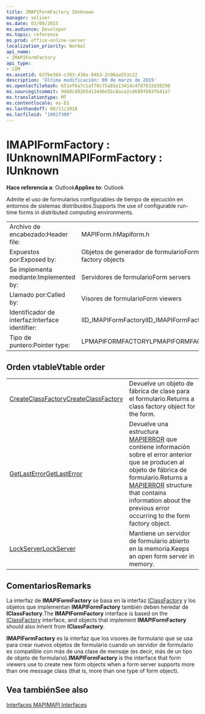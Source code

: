```yaml
---
title: IMAPIFormFactory IUnknown
manager: soliver
ms.date: 03/09/2015
ms.audience: Developer
ms.topic: reference
ms.prod: office-online-server
localization_priority: Normal
api_name:
- IMAPIFormFactory
api_type:
- COM
ms.assetid: 637be364-c393-430a-84b3-2c96aa553c22
description: 'Última modificación: 09 de marzo de 2015'
ms.openlocfilehash: 651ef6a7c1af70c75a85e13414c4fd7632d30290
ms.sourcegitcommit: 9d60cd82b5413446e5bc8ace2cd689f683fb41a7
ms.translationtype: MT
ms.contentlocale: es-ES
ms.lasthandoff: 06/11/2018
ms.locfileid: "19817300"
---
```

# <a name="imapiformfactory--iunknown"></a><span data-ttu-id="d72f2-103">IMAPIFormFactory : IUnknown</span><span class="sxs-lookup"><span data-stu-id="d72f2-103">IMAPIFormFactory : IUnknown</span></span>

  
  
<span data-ttu-id="d72f2-104">**Hace referencia a**: Outlook</span><span class="sxs-lookup"><span data-stu-id="d72f2-104">**Applies to**: Outlook</span></span> 
  
<span data-ttu-id="d72f2-105">Admite el uso de formularios configurables de tiempo de ejecución en entornos de sistemas distribuidos.</span><span class="sxs-lookup"><span data-stu-id="d72f2-105">Supports the use of configurable run-time forms in distributed computing environments.</span></span> 
  
|||
|:-----|:-----|
|<span data-ttu-id="d72f2-106">Archivo de encabezado:</span><span class="sxs-lookup"><span data-stu-id="d72f2-106">Header file:</span></span>  <br/> |<span data-ttu-id="d72f2-107">MAPIForm.h</span><span class="sxs-lookup"><span data-stu-id="d72f2-107">Mapiform.h</span></span>  <br/> |
|<span data-ttu-id="d72f2-108">Expuestos por:</span><span class="sxs-lookup"><span data-stu-id="d72f2-108">Exposed by:</span></span>  <br/> |<span data-ttu-id="d72f2-109">Objetos de generador de formulario</span><span class="sxs-lookup"><span data-stu-id="d72f2-109">Form factory objects</span></span>  <br/> |
|<span data-ttu-id="d72f2-110">Se implementa mediante:</span><span class="sxs-lookup"><span data-stu-id="d72f2-110">Implemented by:</span></span>  <br/> |<span data-ttu-id="d72f2-111">Servidores de formulario</span><span class="sxs-lookup"><span data-stu-id="d72f2-111">Form servers</span></span>  <br/> |
|<span data-ttu-id="d72f2-112">Llamado por:</span><span class="sxs-lookup"><span data-stu-id="d72f2-112">Called by:</span></span>  <br/> |<span data-ttu-id="d72f2-113">Visores de formulario</span><span class="sxs-lookup"><span data-stu-id="d72f2-113">Form viewers</span></span>  <br/> |
|<span data-ttu-id="d72f2-114">Identificador de interfaz:</span><span class="sxs-lookup"><span data-stu-id="d72f2-114">Interface identifier:</span></span>  <br/> |<span data-ttu-id="d72f2-115">IID_IMAPIFormFactory</span><span class="sxs-lookup"><span data-stu-id="d72f2-115">IID_IMAPIFormFactory</span></span>  <br/> |
|<span data-ttu-id="d72f2-116">Tipo de puntero:</span><span class="sxs-lookup"><span data-stu-id="d72f2-116">Pointer type:</span></span>  <br/> |<span data-ttu-id="d72f2-117">LPMAPIFORMFACTORY</span><span class="sxs-lookup"><span data-stu-id="d72f2-117">LPMAPIFORMFACTORY</span></span>  <br/> |
   
## <a name="vtable-order"></a><span data-ttu-id="d72f2-118">Orden vtable</span><span class="sxs-lookup"><span data-stu-id="d72f2-118">Vtable order</span></span>

|||
|:-----|:-----|
|[<span data-ttu-id="d72f2-119">CreateClassFactory</span><span class="sxs-lookup"><span data-stu-id="d72f2-119">CreateClassFactory</span></span>](imapiformfactory-createclassfactory.md) <br/> |<span data-ttu-id="d72f2-120">Devuelve un objeto de fábrica de clase para el formulario.</span><span class="sxs-lookup"><span data-stu-id="d72f2-120">Returns a class factory object for the form.</span></span>  <br/> |
|[<span data-ttu-id="d72f2-121">GetLastError</span><span class="sxs-lookup"><span data-stu-id="d72f2-121">GetLastError</span></span>](imapiformfactory-getlasterror.md) <br/> |<span data-ttu-id="d72f2-122">Devuelve una estructura [MAPIERROR](mapierror.md) que contiene información sobre el error anterior que se producen al objeto de fábrica de formulario.</span><span class="sxs-lookup"><span data-stu-id="d72f2-122">Returns a [MAPIERROR](mapierror.md) structure that contains information about the previous error occurring to the form factory object.</span></span>  <br/> |
|[<span data-ttu-id="d72f2-123">LockServer</span><span class="sxs-lookup"><span data-stu-id="d72f2-123">LockServer</span></span>](imapiformfactory-lockserver.md) <br/> |<span data-ttu-id="d72f2-124">Mantiene un servidor de formulario abierto en la memoria.</span><span class="sxs-lookup"><span data-stu-id="d72f2-124">Keeps an open form server in memory.</span></span>  <br/> |
   
## <a name="remarks"></a><span data-ttu-id="d72f2-125">Comentarios</span><span class="sxs-lookup"><span data-stu-id="d72f2-125">Remarks</span></span>

<span data-ttu-id="d72f2-126">La interfaz de **IMAPIFormFactory** se basa en la interfaz [IClassFactory](http://msdn.microsoft.com/en-us/library/ms694364%28VS.85%29.aspx) y los objetos que implementan **IMAPIFormFactory** también deben heredar de **IClassFactory**.</span><span class="sxs-lookup"><span data-stu-id="d72f2-126">The **IMAPIFormFactory** interface is based on the [IClassFactory](http://msdn.microsoft.com/en-us/library/ms694364%28VS.85%29.aspx) interface, and objects that implement **IMAPIFormFactory** should also inherit from **IClassFactory**.</span></span>
  
 <span data-ttu-id="d72f2-127">**IMAPIFormFactory** es la interfaz que los visores de formulario que se usa para crear nuevos objetos de formulario cuando un servidor de formulario es compatible con más de una clase de mensaje (es decir, más de un tipo de objeto de formulario).</span><span class="sxs-lookup"><span data-stu-id="d72f2-127">**IMAPIFormFactory** is the interface that form viewers use to create new form objects when a form server supports more than one message class (that is, more than one type of form object).</span></span> 
  
## <a name="see-also"></a><span data-ttu-id="d72f2-128">Vea también</span><span class="sxs-lookup"><span data-stu-id="d72f2-128">See also</span></span>



[<span data-ttu-id="d72f2-129">Interfaces MAPI</span><span class="sxs-lookup"><span data-stu-id="d72f2-129">MAPI Interfaces</span></span>](mapi-interfaces.md)


